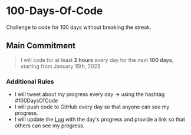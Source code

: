 # 100-Days-Of-Code
Challenge to code for 100 days without breaking the streak.

## Main Commitment
> I will code for at least **2 hours** every day for the next **100 days**, starting from January 15th, 2023

### Additional Rules
* I will tweet about my progress every day -> using the hashtag #100DaysOfCode
* I will push code to GitHub every day so that anyone can see my progress.
* I will update the [Log](log.md) with the day's progress and provide a link so that others can see my progress.
